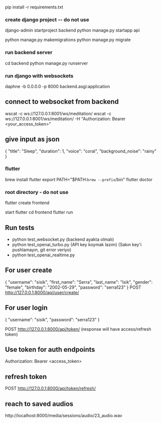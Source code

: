 pip install -r requirements.txt

### create django project -- do not use
django-admin startproject backend
python manage.py startapp api

python manage.py makemigrations
python manage.py migrate

### run backend server
cd backend
python manage.py runserver

### run django with websockets
daphne -b 0.0.0.0 -p 8000 backend.asgi:application

## connect to websocket from backend
wscat -c ws://127.0.0.1:8001/ws/meditation/
wscat -c ws://127.0.0.1:8001/ws/meditation/ -H "Authorization: Bearer <your_access_token>"
## give input as json
{ "title": "Sleep", "duration": 1, "voice": "coral", "background_noise": "rainy" }


### flutter
brew install flutter
export PATH="$PATH:`brew --prefix`/bin"
flutter doctor

### root directory - do not use
flutter create frontend

start flutter
cd frontend
flutter run

## Run tests
- python test_websocket.py (backend ayakta olmalı)
- python test_openai_turbo.py (API key koymak lazım) (Sakın key'i pushlamayın, git error veriyo)
- python test_openai_realtime.py


## For user create 
{
  "username": "sisik",
  "first_name": "Serra",
  "last_name": "Isik",
  "gender": "female",
  "birthday": "2002-05-29",
  "password": "serra123"
}
POST http://127.0.0.1:8000/api/user/create/

## For user login
{
  "username": "sisik",
  "password": "serra123"
}

POST http://127.0.0.1:8000/api/token/
(response will have access/refresh token)

## Use token for auth endpoints
Authorization: Bearer <access_token>

## refresh token
POST http://127.0.0.1:8000/api/token/refresh/

## reach to saved audios
http://localhost:8000/media/sessions/audio/23_audio.wav

